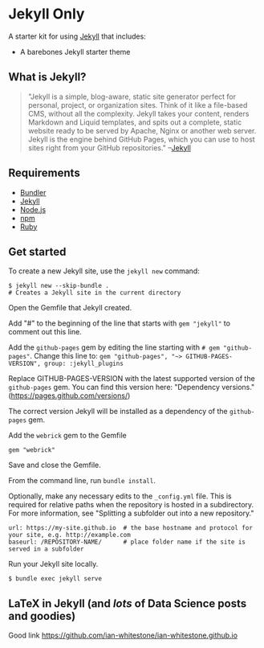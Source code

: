 # Jekyll Only

A starter kit for using [Jekyll](https://jekyllrb.com/) that includes:
* A barebones Jekyll starter theme

## What is Jekyll?
>"Jekyll is a simple, blog-aware, static site generator perfect for personal, project, or organization sites. Think of it like a file-based CMS, without all the complexity. Jekyll takes your content, renders Markdown and Liquid templates, and spits out a complete, static website ready to be served by Apache, Nginx or another web server. Jekyll is the engine behind GitHub Pages, which you can use to host sites right from your GitHub repositories."
–[Jekyll](https://jekyllrb.com/)

## Requirements
* [Bundler](http://bundler.io/)
* [Jekyll](https://jekyllrb.com/)
* [Node.js](https://nodejs.org/en/)
* [npm](https://www.npmjs.com/)
* [Ruby](https://www.ruby-lang.org/en/)

## Get started

To create a new Jekyll site, use the ```jekyll new``` command:
```
$ jekyll new --skip-bundle .
# Creates a Jekyll site in the current directory
```

Open the Gemfile that Jekyll created.

Add "#" to the beginning of the line that starts with ```gem "jekyll"``` to comment out this line.

Add the ```github-pages``` gem by editing the line starting with ```# gem "github-pages"```. Change this line to:
```gem "github-pages", "~> GITHUB-PAGES-VERSION", group: :jekyll_plugins```

Replace GITHUB-PAGES-VERSION with the latest supported version of the ```github-pages``` gem. You can find this version here: "Dependency versions." (https://pages.github.com/versions/)

The correct version Jekyll will be installed as a dependency of the ```github-pages``` gem.

Add the ```webrick``` gem to the Gemfile

```gem "webrick"```

Save and close the Gemfile.

From the command line, run ```bundle install```.

Optionally, make any necessary edits to the ```_config.yml``` file. This is required for relative paths when the repository is hosted in a subdirectory. For more information, see "Splitting a subfolder out into a new repository."

```domain: my-site.github.io       # if you want to force HTTPS, specify the domain without the http at the start, e.g. example.com
url: https://my-site.github.io  # the base hostname and protocol for your site, e.g. http://example.com
baseurl: /REPOSITORY-NAME/      # place folder name if the site is served in a subfolder
```

Run your Jekyll site locally.

```$ bundle exec jekyll serve```

## LaTeX in Jekyll (and *lots* of Data Science posts and goodies)

Good link 
https://github.com/ian-whitestone/ian-whitestone.github.io
